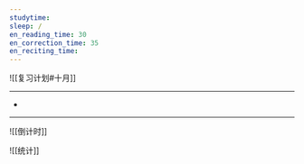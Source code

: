 ```yaml
---
studytime: 
sleep: /
en_reading_time: 30
en_correction_time: 35
en_reciting_time: 
---
```

![[复习计划#十月]]

---

- 

---

![[倒计时]]

![[统计]]
